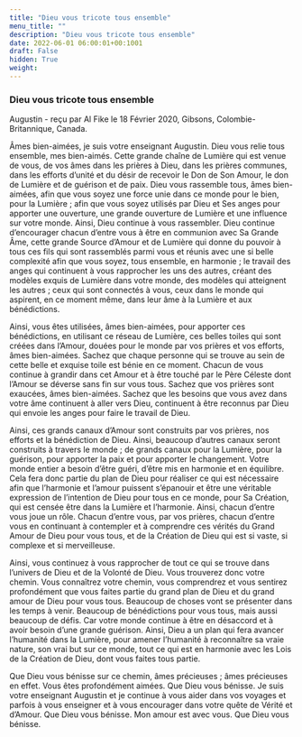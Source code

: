 ```yaml
---
title: "Dieu vous tricote tous ensemble"
menu_title: ""
description: "Dieu vous tricote tous ensemble"
date: 2022-06-01 06:00:01+00:1001
draft: False
hidden: True
weight:
---
```

### Dieu vous tricote tous ensemble

Augustin - reçu par Al Fike le 18 Février 2020, Gibsons, Colombie-Britannique, Canada.

Âmes bien-aimées, je suis votre enseignant Augustin. Dieu vous relie tous ensemble, mes bien-aimés. Cette grande chaîne de Lumière qui est venue de vous, de vos âmes dans les prières à Dieu, dans les prières communes, dans les efforts d’unité et du désir de recevoir le Don de Son Amour, le don de Lumière et de guérison et de paix. Dieu vous rassemble tous, âmes bien-aimées, afin que vous soyez une force unie dans ce monde pour le bien, pour la Lumière ; afin que vous soyez utilisés par Dieu et Ses anges pour apporter une ouverture, une grande ouverture de Lumière et une influence sur votre monde. Ainsi, Dieu continue à vous rassembler. Dieu continue d’encourager chacun d’entre vous à être en communion avec Sa Grande Âme, cette grande Source d’Amour et de Lumière qui donne du pouvoir à tous ces fils qui sont rassemblés parmi vous et réunis avec une si belle complexité afin que vous soyez, tous ensemble, en harmonie ; le travail des anges qui continuent à vous rapprocher les uns des autres, créant des modèles exquis de Lumière dans votre monde, des modèles qui atteignent les autres ; ceux qui sont connectés à vous, ceux dans le monde qui aspirent, en ce moment même, dans leur âme à la Lumière et aux bénédictions.

Ainsi, vous êtes utilisées, âmes bien-aimées, pour apporter ces bénédictions, en utilisant ce réseau de Lumière, ces belles toiles qui sont créées dans l’Amour, douées pour le monde par vos prières et vos efforts, âmes bien-aimées. Sachez que chaque personne qui se trouve au sein de cette belle et exquise toile est bénie en ce moment. Chacun de vous continue à grandir dans cet Amour et à être touché par le Père Céleste dont l’Amour se déverse sans fin sur vous tous. Sachez que vos prières sont exaucées, âmes bien-aimées. Sachez que les besoins que vous avez dans votre âme continuent à aller vers Dieu, continuent à être reconnus par Dieu qui envoie les anges pour faire le travail de Dieu.

Ainsi, ces grands canaux d’Amour sont construits par vos prières, nos efforts et la bénédiction de Dieu. Ainsi, beaucoup d’autres canaux seront construits à travers le monde ; de grands canaux pour la Lumière, pour la guérison, pour apporter la paix et pour apporter le changement. Votre monde entier a besoin d’être guéri, d’être mis en harmonie et en équilibre. Cela fera donc partie du plan de Dieu pour réaliser ce qui est nécessaire afin que l’harmonie et l’amour puissent s’épanouir et être une véritable expression de l’intention de Dieu pour tous en ce monde, pour Sa Création, qui est censée être dans la Lumière et l’harmonie. Ainsi, chacun d’entre vous joue un rôle. Chacun d’entre vous, par vos prières, chacun d’entre vous en continuant à contempler et à comprendre ces vérités du Grand Amour de Dieu pour vous tous, et de la Création de Dieu qui est si vaste, si complexe et si merveilleuse.

Ainsi, vous continuez à vous rapprocher de tout ce qui se trouve dans l’univers de Dieu et de la Volonté de Dieu. Vous trouverez donc votre chemin. Vous connaîtrez votre chemin, vous comprendrez et vous sentirez profondément que vous faites partie du grand plan de Dieu et du grand amour de Dieu pour vous tous. Beaucoup de choses vont se présenter dans les temps à venir. Beaucoup de bénédictions pour vous tous, mais aussi beaucoup de défis. Car votre monde continue à être en désaccord et à avoir besoin d’une grande guérison. Ainsi, Dieu a un plan qui fera avancer l’humanité dans la Lumière, pour amener l’humanité à reconnaître sa vraie nature, son vrai but sur ce monde, tout ce qui est en harmonie avec les Lois de la Création de Dieu, dont vous faites tous partie.

Que Dieu vous bénisse sur ce chemin, âmes précieuses ; âmes précieuses en effet. Vous êtes profondément aimées. Que Dieu vous bénisse. Je suis votre enseignant Augustin et je continue à vous aider dans vos voyages et parfois à vous enseigner et à vous encourager dans votre quête de Vérité et d’Amour. Que Dieu vous bénisse. Mon amour est avec vous. Que Dieu vous bénisse.
